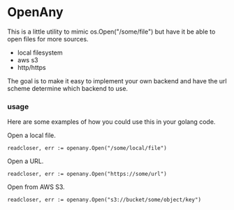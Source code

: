 # OpenAny

This is a little utility to mimic os.Open("/some/file") but have it be able
to open files for more sources.

- local filesystem
- aws s3
- http/https

The goal is to make it easy to implement your own backend and have the
url scheme determine which backend to use.

### usage

Here are some examples of how you could use this in your golang code.

Open a local file.
```golang
readcloser, err := openany.Open("/some/local/file")
```

Open a URL.
```golang
readcloser, err := openany.Open("https://some/url")
```

Open from AWS S3.
```golang
readcloser, err := openany.Open("s3://bucket/some/object/key")
```
